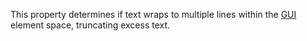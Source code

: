 This property determines if text wraps to multiple lines within the
[GUI](https://create.roblox.com/docs/reference/engine/classes/TextLabel) element space, truncating excess text.